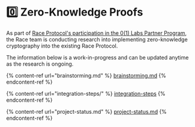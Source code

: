 # 0️⃣ Zero-Knowledge Proofs

As part of [Race Protocol's participation in the 0(1) Labs Partner Program](https://twitter.com/RaceGameTeam/status/1758197190416011658), the Race team is conducting research into implementing zero-knowledge cryptography into the existing Race Protocol.

The information below is a work-in-progress and can be updated anytime as the research is ongoing.

{% content-ref url="brainstorming.md" %}
[brainstorming.md](brainstorming.md)
{% endcontent-ref %}

{% content-ref url="integration-steps/" %}
[integration-steps](integration-steps/)
{% endcontent-ref %}

{% content-ref url="project-status.md" %}
[project-status.md](project-status.md)
{% endcontent-ref %}
